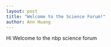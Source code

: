 ```yaml
---
layout: post
title: "Welcome to the Science Forum!"
author: Ann Huang
---
```



Hi Welcome to the nbp science forum